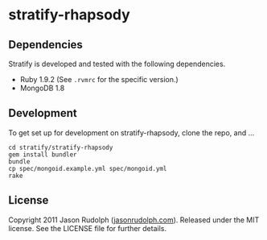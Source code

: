# stratify-rhapsody

## Dependencies

Stratify is developed and tested with the following dependencies.

* Ruby 1.9.2 (See `.rvmrc` for the specific version.)
* MongoDB 1.8

## Development

To get set up for development on stratify-rhapsody, clone the repo, and ...

    cd stratify/stratify-rhapsody
    gem install bundler
    bundle
    cp spec/mongoid.example.yml spec/mongoid.yml
    rake

## License

Copyright 2011 Jason Rudolph ([jasonrudolph.com](http://jasonrudolph.com)). Released under the MIT license. See the LICENSE file for further details.
